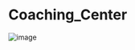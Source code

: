 # Coaching_Center
![image](https://github.com/user-attachments/assets/177c7496-b2ac-4960-95b3-11cbacb69b60)
